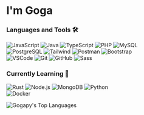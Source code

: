<h1>I'm Goga</h1>

### Languages and Tools 🛠️
![JavaScript](https://img.shields.io/badge/JavaScript-F7DF1E?style=falt&logo=JavaScript&logoColor=white)
![Java](https://img.shields.io/badge/Java-007396?style=flat&logo=Java&logoColor=white)
![TypeScript](https://img.shields.io/badge/-TypeScript-007acc?style=flat&logo=TypeScript&logoColor=white)
![PHP](https://img.shields.io/badge/-PHP-777bb4?style=flat&logo=PHP&logoColor=white)
![MySQL](https://img.shields.io/badge/-MySQL-4479A1?style=flat&logo=MySQL&logoColor=white)  
![PostgreSQL](https://img.shields.io/badge/-PostgreSQL-4169E1?style=flat&logo=PostgreSQL&logoColor=white)
![Tailwind](https://img.shields.io/badge/-Tailwind%20CSS-38B2AC?style=flat&logo=Tailwind%20CSS&logoColor=white)
![Postman](https://img.shields.io/badge/-Postman-FF6C37?style=flat&logo=Postman&logoColor=white)
![Bootstrap](https://img.shields.io/badge/-Bootstrap-563D7C?style=flat&logo=Bootstrap&logoColor=white)  
![VSCode](https://img.shields.io/badge/-VSCode-007ACC?style=flat&logo=visual-studio-code&logoColor=white)
![Git](https://img.shields.io/badge/Git-F05032?style=flat&logo=Git&logoColor=white)
![GitHub](https://img.shields.io/badge/GitHub-181717?style=flat&logo=GitHub&logoColor=white)
![Sass](https://img.shields.io/badge/Sass-CC6699?style=flat&logo=Sass&logoColor=white)

### Currently Learning 🧠
![Rust](https://img.shields.io/badge/Rust-white?style=flat&logo=Rust&logoColor=black)
![Node.js](https://img.shields.io/badge/-Node.js-339933?style=flat&logo=Node.js&logoColor=white)
![MongoDB](https://img.shields.io/badge/-MongoDB-47A248?style=flat&logo=MongoDB&logoColor=white)
![Python](https://img.shields.io/badge/-Python%203-3776AB?style=flat&logo=Python&logoColor=white)    
![Docker](https://img.shields.io/badge/-Docker-2496ED?style=flat&logo=Docker&logoColor=white)

 ![Gogapy's Top Languages](https://github-readme-stats.vercel.app/api/top-langs/?username=gogapy&theme=dark&show_icons=true&hide_border=true&layout=compact)

<h1></h1>
